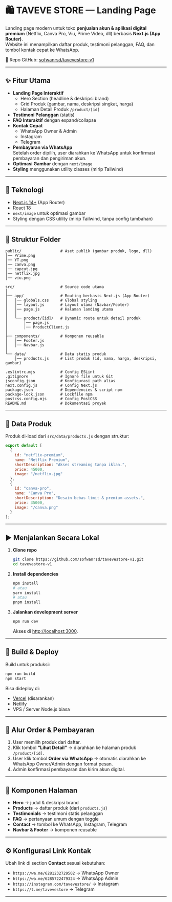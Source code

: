 # 🛍️ TAVEVE STORE — Landing Page

Landing page modern untuk toko **penjualan akun & aplikasi digital premium** (Netflix, Canva Pro, Viu, Prime Video, dll) berbasis **Next.js (App Router)**.  
Website ini menampilkan daftar produk, testimoni pelanggan, FAQ, dan tombol kontak cepat ke WhatsApp.  

🔗 Repo GitHub: [sofwanrsd/tavevestore-v1](https://github.com/sofwanrsd/tavevestore-v1)  

---

## ✨ Fitur Utama

- **Landing Page Interaktif**
  - Hero Section (headline & deskripsi brand)
  - Grid Produk (gambar, nama, deskripsi singkat, harga)
  - Halaman Detail Produk `/product/[id]`
- **Testimoni Pelanggan** (statis)
- **FAQ Interaktif** dengan expand/collapse
- **Kontak Cepat**
  - WhatsApp Owner & Admin
  - Instagram
  - Telegram
- **Pembayaran via WhatsApp**  
  Setelah order dipilih, user diarahkan ke WhatsApp untuk konfirmasi pembayaran dan pengiriman akun.  
- **Optimasi Gambar** dengan `next/image`
- **Styling** menggunakan utility classes (mirip Tailwind)

---

## 🧱 Teknologi

- [Next.js 14+](https://nextjs.org/) (App Router)
- React 18
- `next/image` untuk optimasi gambar
- Styling dengan CSS utility (mirip Tailwind, tanpa config tambahan)

---

## 📂 Struktur Folder

```
public/                 # Aset publik (gambar produk, logo, dll)
│── Prime.png
│── YT.png
│── canva.png
│── capcut.jpg
│── netflix.jpg
│── viu.png

src/                    # Source code utama
│
├── app/                # Routing berbasis Next.js (App Router)
│   │── globals.css     # Global styling
│   │── layout.js       # Layout utama (Navbar/Footer)
│   │── page.js         # Halaman landing utama
│   │
│   └── product/[id]/   # Dynamic route untuk detail produk
│       │── page.js
│       │── ProductClient.js
│
├── components/         # Komponen reusable
│   │── Footer.js
│   │── Navbar.js
│
└── data/               # Data statis produk
    │── products.js     # List produk (id, nama, harga, deskripsi, gambar)

.eslintrc.mjs           # Config ESLint
.gitignore              # Ignore file untuk Git
jsconfig.json           # Konfigurasi path alias
next.config.js          # Config Next.js
package.json            # Dependencies & script npm
package-lock.json       # Lockfile npm
postcss.config.mjs      # Config PostCSS
README.md               # Dokumentasi proyek
```

---

## 🛒 Data Produk

Produk di-load dari `src/data/products.js` dengan struktur:

```js
export default [
  {
    id: "netflix-premium",
    name: "Netflix Premium",
    shortDescription: "Akses streaming tanpa iklan.",
    price: 45000,
    image: "/netflix.jpg"
  },
  {
    id: "canva-pro",
    name: "Canva Pro",
    shortDescription: "Desain bebas limit & premium assets.",
    price: 35000,
    image: "/canva.png"
  }
];
```

---

## ▶️ Menjalankan Secara Lokal

1. **Clone repo**
   ```bash
   git clone https://github.com/sofwanrsd/tavevestore-v1.git
   cd tavevestore-v1
   ```

2. **Install dependencies**
   ```bash
   npm install
   # atau
   yarn install
   # atau
   pnpm install
   ```

3. **Jalankan development server**
   ```bash
   npm run dev
   ```
   Akses di [http://localhost:3000](http://localhost:3000).

---

## 🚀 Build & Deploy

Build untuk produksi:

```bash
npm run build
npm start
```

Bisa dideploy di:
- [Vercel](https://vercel.com/) (disarankan)
- Netlify
- VPS / Server Node.js biasa

---

## 🔗 Alur Order & Pembayaran

1. User memilih produk dari daftar.  
2. Klik tombol **“Lihat Detail”** → diarahkan ke halaman produk `/product/[id]`.  
3. User klik tombol **Order via WhatsApp** → otomatis diarahkan ke WhatsApp Owner/Admin dengan format pesan.  
4. Admin konfirmasi pembayaran dan kirim akun digital.  

---

## 🧩 Komponen Halaman

- **Hero** → judul & deskripsi brand  
- **Products** → daftar produk (dari `products.js`)  
- **Testimonials** → testimoni statis pelanggan  
- **FAQ** → pertanyaan umum dengan toggle  
- **Contact** → tombol ke WhatsApp, Instagram, Telegram  
- **Navbar & Footer** → komponen reusable  

---

## ⚙️ Konfigurasi Link Kontak

Ubah link di section **Contact** sesuai kebutuhan:  
- `https://wa.me/6281232729502` → WhatsApp Owner  
- `https://wa.me/6285722479324` → WhatsApp Admin  
- `https://instagram.com/tavevestore/` → Instagram  
- `https://t.me/tavevestore` → Telegram  

---
